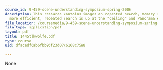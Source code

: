 ```yaml
---
course_id: 9-459-scene-understanding-symposium-spring-2006
description: This resource contains images on repeated search, memory search is actually
  more efficient, repeated search is up at the "ceiling" and Panorama experiments.
file_location: /coursemedia/9-459-scene-understanding-symposium-spring-2006/dfacedf6ab6fbb93f23d07c6168c75e8_1445tlkwolfe.pdf
file_type: application/pdf
layout: pdf
title: 1445tlkwolfe.pdf
type: course
uid: dfacedf6ab6fbb93f23d07c6168c75e8

---
```

None